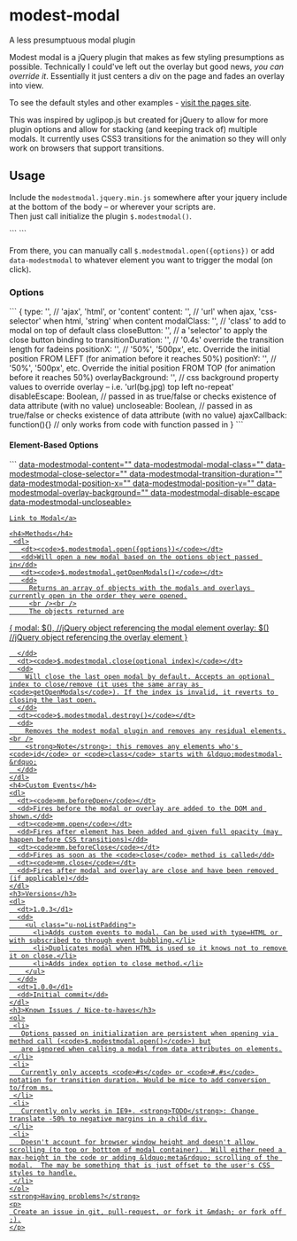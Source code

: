 # modest-modal
A less presumptuous modal plugin

<p>
  Modest modal is a jQuery plugin that makes as few styling presumptions as possible.  Technically I could've left out the overlay but good news, <em>you can override it</em>. Essentially it just centers a div on the page and fades an overlay into view.
</p>
<p>
  To see the default styles and other examples - <a href="http://jrhalchak.github.io/modest-modal/">visit the pages site</a>.
</p>
<p>
  This was inspired by uglipop.js but created for jQuery to allow for more plugin options and allow for stacking (and keeping track of) multiple modals. It currently uses CSS3 transitions for the animation so they will only work on browsers that support transitions.
</p>
<h2>Usage</h2>
<p>
  Include the <code>modestmodal.jquery.min.js</code> somewhere after your jquery include at the bottom of the body &ndash; or wherever your scripts are.
  <br />
  Then just call initialize the plugin <code>$.modestmodal()</code>.
</p>
```
<script src="https://code.jquery.com/jquery-1.11.3.min.js"></script>
<script src="compiled/modestmodal.jquery.js"></script>
<script>
  $.modestmodal()
</script>
```
<p>
  From there, you can manually call <code>$.modestmodal.open({options})</code> or add <code>data-modestmodal</code> to whatever element you want to trigger the modal (on click).
</p>
<h3>Options</h3>
```
{
  type: '', // 'ajax', 'html', or 'content'
  content: '', // 'url' when ajax, 'css-selector' when html, 'string' when content
  modalClass: '', // 'class' to add to modal on top of default class
  closeButton: '', // a 'selector' to apply the close button binding to
  transitionDuration: '', // '0.4s' override the transition length for fadeins
  positionX: '', // '50%', '500px', etc. Override the initial position FROM LEFT (for animation before it reaches 50%)
  positionY: '', // '50%', '500px', etc. Override the initial position FROM TOP (for animation before it reaches 50%)
  overlayBackground: '', // css background property values to override overlay – i.e. 'url(bg.jpg) top left no-repeat'
  disableEscape: Boolean, // passed in as true/false or checks existence of data attribute (with no value)
  uncloseable: Boolean, // passed in as true/false or checks existence of data attribute (with no value)
  ajaxCallback: function(){} // only works from code with function passed in
}
```
<h4>Element-Based Options</h4>
```
<a href="#"
    data-modestmodal
    data-modestmodal-type="" <!-- 'ajax', 'html', or 'content' -->
    data-modestmodal-content="" <!-- 'url' when ajax, 'css-selector' when html, 'string' when content -->
    data-modestmodal-modal-class="" <!-- 'class' to add to modal on top of default class -->
    data-modestmodal-close-selector="" <!-- a 'selector' to apply the close button binding to -->
    data-modestmodal-transition-duration="" <!-- '0.4s' override the transition length for fadeins -->
    data-modestmodal-position-x="" <!-- '50%', '500px', etc. Override the initial position FROM LEFT (for animation before it reaches 50%) -->
    data-modestmodal-position-y="" <!-- '50%', '500px', etc. Override the initial position FROM TOP (for animation before it reaches 50%) -->
    data-modestmodal-overlay-background="" <!-- css background property values to override overlay – i.e. 'url(bg.jpg) top left no-repeat' -->
    data-modestmodal-disable-escape <!-- use data attribute as a boolean (no value) -->
    data-modestmodal-uncloseable> <!-- use data attribute as a boolean (no value) -->

    Link to Modal</a>
```
<h4>Methods</h4>
 <dl>
   <dt><code>$.modestmodal.open({options})</code></dt>
   <dd>Will open a new modal based on the options object passed in</dd>
   <dt><code>$.modestmodal.getOpenModals()</code></dt>
   <dd>
     Returns an array of objects with the modals and overlays currently open in the order they were opened.
     <br /><br />
     The objects returned are
 ```
 {
   modal: $(), //jQuery object referencing the modal element
   overlay: $() //jQuery object referencing the overlay element
 }
 ```
   </dd>
   <dt><code>$.modestmodal.close(optional index)</code></dt>
   <dd>
     Will close the last open modal by default. Accepts an optional index to close/remove (it uses the same array as <code>getOpenModals</code>). If the index is invalid, it reverts to closing the last open.
   </dd>
   <dt><code>$.modestmodal.destroy()</code></dt>
   <dd>
     Removes the modest modal plugin and removes any residual elements.<br />
     <strong>Note</strong>: this removes any elements who's <code>id</code> or <code>class</code> starts with &ldquo;modestmodal-&rdquo;
   </dd>
 </dl>
 <h4>Custom Events</h4>
 <dl>
   <dt><code>mm.beforeOpen</code></dt>
   <dd>Fires before the modal or overlay are added to the DOM and shown.</dd>
   <dt><code>mm.open</code></dt>
   <dd>Fires after element has been added and given full opacity (may happen before CSS transitions)</dd>
   <dt><code>mm.beforeClose</code></dt>
   <dd>Fires as soon as the <code>close</code> method is called</dd>
   <dt><code>mm.close</code></dt>
   <dd>Fires after modal and overlay are close and have been removed (if applicable)</dd>
 </dl>
 <h3>Versions</h3>
 <dl>
   <dt>1.0.3</d1>
   <dd>
     <ul class="u-noListPadding">
       <li>Adds custom events to modal. Can be used with type=HTML or with subscribed to through event bubbling.</li>
       <li>Duplicates modal when HTML is used so it knows not to remove it on close.</li>
       <li>Adds index option to close method.</li>
     </ul>
   </dd>
   <dt>1.0.0</d1>
   <dd>Initial commit</dd>
 </dl>
<h3>Known Issues / Nice-to-haves</h3>
<ol>
  <li>
    Options passed on initialization are persistent when opening via method call (<code>$.modestmodal.open()</code>) but
    are ignored when calling a modal from data attributes on elements.
  </li>
  <li>
    Currently only accepts <code>#s</code> or <code>#.#s</code> notation for transition duration. Would be mice to add conversion to/from ms.
  </li>
  <li>
    Currently only works in IE9+. <strong>TODO</strong>: Change translate -50% to negative margins in a child div.
  </li>
  <li>
    Doesn't account for browser window height and doesn't allow scrolling (to top or botttom of modal container).  Will either need a max-height in the code or adding &ldquo;meta&rdquo; scrolling of the modal.  The may be something that is just offset to the user's CSS styles to handle.
  </li>
</ol>
<strong>Having problems?</strong>
<p>
  Create an issue in git, pull-request, or fork it &mdash; or fork off ;).
</p>
